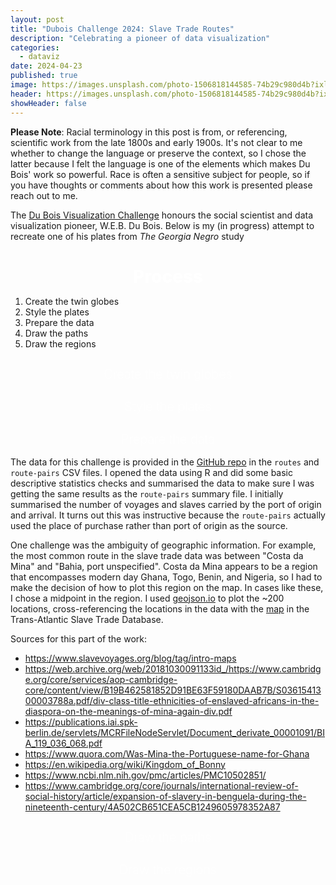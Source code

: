 ```yaml
---
layout: post
title: "Dubois Challenge 2024: Slave Trade Routes"
description: "Celebrating a pioneer of data visualization"
categories:
  - dataviz
date: 2024-04-23
published: true
image: https://images.unsplash.com/photo-1506818144585-74b29c980d4b?ixlib=rb-4.0.3&ixid=M3wxMjA3fDB8MHxwaG90by1wYWdlfHx8fGVufDB8fHx8fA%3D%3D&auto=format&fit=crop&w=1740&q=80
header: https://images.unsplash.com/photo-1506818144585-74b29c980d4b?ixlib=rb-4.0.3&ixid=M3wxMjA3fDB8MHxwaG90by1wYWdlfHx8fGVufDB8fHx8fA%3D%3D&auto=format&fit=crop&w=1740&q=80
showHeader: false
---
```


<script>
  import Map from './Map.svelte'
</script>

<Map />

**Please Note**: Racial terminology in this post is from, or referencing, scientific work from the late 1800s and early 1900s. It's not clear to me whether to change the language or preserve the context, so I chose the latter because I felt the language is one of the elements which makes Du Bois' work so powerful. Race is often a sensitive subject for people, so if you have thoughts or comments about how this work is presented please reach out to me.

The [Du Bois Visualization Challenge](https://www.datavisualizationsociety.org/news/2024/2/2/advance-your-data-viz-skills-with-the-weekly-2024-du-bois-visualization-challenge) honours the social scientist and data visualization pioneer, W.E.B. Du Bois.
Below is my (in progress) attempt to recreate one of his plates from _The Georgia Negro_ study

# Process

1. Create the twin globes
2. Style the plates
3. Prepare the data
4. Draw the paths
5. Draw the regions

## Create the twin globes

## Style the plates

## Prepare the data

The data for this challenge is provided in the [GitHub repo](https://github.com/ajstarks/dubois-data-portraits/tree/master/challenge/2024/challenge04) in the `routes` and `route-pairs` CSV files.
I opened the data using R and did some basic descriptive statistics checks and summarised the data to make sure I was getting the same results as the `route-pairs` summary file.
I initially summarised the number of voyages and slaves carried by the port of origin and arrival.
It turns out this was instructive because the `route-pairs` actually used the place of purchase rather than port of origin as the source.

One challenge was the ambiguity of geographic information.
For example, the most common route in the slave trade data was between "Costa da Mina" and "Bahia, port unspecified". 
Costa da Mina appears to be a region that encompasses modern day Ghana, Togo, Benin, and Nigeria, so I had to make the decision of how to plot this region on the map.
In cases like these, I chose a midpoint in the region.
I used [geojson.io](https://geojson.io) to plot the ~200 locations, cross-referencing the locations in the data with the [map](https://www.slavevoyages.org/voyage/database#maps) in the Trans-Atlantic Slave Trade Database.

Sources for this part of the work:

- https://www.slavevoyages.org/blog/tag/intro-maps
- https://web.archive.org/web/20181030091133id_/https://www.cambridge.org/core/services/aop-cambridge-core/content/view/B19B462581852D91BE63F59180DAAB7B/S0361541300003788a.pdf/div-class-title-ethnicities-of-enslaved-africans-in-the-diaspora-on-the-meanings-of-mina-again-div.pdf
- https://publications.iai.spk-berlin.de/servlets/MCRFileNodeServlet/Document_derivate_00001091/BIA_119_036_068.pdf
- https://www.quora.com/Was-Mina-the-Portuguese-name-for-Ghana
- https://en.wikipedia.org/wiki/Kingdom_of_Bonny
- https://www.ncbi.nlm.nih.gov/pmc/articles/PMC10502851/
- https://www.cambridge.org/core/journals/international-review-of-social-history/article/expansion-of-slavery-in-benguela-during-the-nineteenth-century/4A502CB651CEA5CB1249605978352A87

## Draw the paths

## Draw the regions

<style>
  @import url('https://fonts.googleapis.com/css2?family=Public+Sans:ital,wght@0,100..900;1,100..900&display=swap');

  .plate {
    margin: 20vh auto;
    background: #e3cfbc;
    padding: 4px 16px;
    border-radius: 6px;
    text-transform: uppercase;
    text-align: center;
    font-family: "Public Sans", sans-serif;
  }

  .chart-title {
    display: flex;
    flex-direction: column;
    margin-bottom: 15vh;
    line-height: 1.2;
    font-family: "Public Sans", sans-serif;
    color: black;
  }

  .chart-title h1 {
    color: black;
    font-family: "Public Sans", sans-serif;
  }

  .chart-title h1 {
    font-weight: 700
  }

  .chart-title span {
    font-weight: 600
  }

  .chart-desc {
    margin: 15vh 5vh;
  }

  .chart-desc p {
    font-weight: 100;
    word-wrap: break-word; 
    line-height: 1.25;
    hyphens: auto;
  }

  .chart-desc :not(p:last-of-type) {
    text-align: left;
    letter-spacing: 1.25px;
    text-indent: 15%;
  }

  .globes {
    max-width: 968px;
    margin: 15vh 0;
  }

  svg {
    overflow: hidden;
    margin: 4px 0;
  }

  path.country {
    cursor: pointer;
  }
  h1,
  h2 {
    color: white;
    text-align: center;
  }

  h1 {
    font-size: 1.75rem;
    font-weight: 800;
    margin-bottom: 0.3rem;
  }

  h2 {
    font-size: 1.25rem;
    font-weight: 200;
    margin-bottom: 1rem;
  }

  .caption {
    text-align: right;
  }
  
</style>
